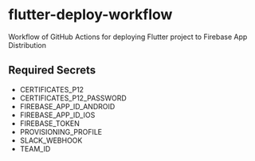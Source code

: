 # flutter-deploy-workflow
Workflow of GitHub Actions for deploying Flutter project to Firebase App Distribution

## Required Secrets

- CERTIFICATES_P12
- CERTIFICATES_P12_PASSWORD
- FIREBASE_APP_ID_ANDROID
- FIREBASE_APP_ID_IOS
- FIREBASE_TOKEN
- PROVISIONING_PROFILE
- SLACK_WEBHOOK
- TEAM_ID
